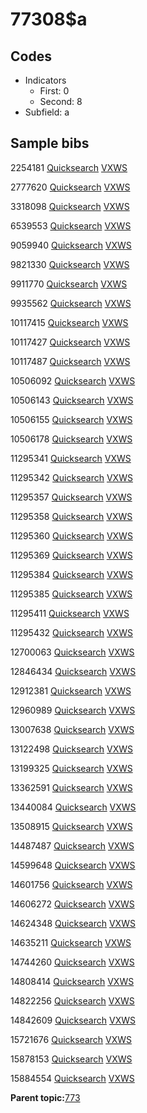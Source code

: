 # 77308$a

## Codes

-   Indicators
    -   First: 0
    -   Second: 8
-   Subfield: a

## Sample bibs

2254181 [Quicksearch](https://search.library.yale.edu/catalog/2254181) [VXWS](http://prodorbis.library.yale.edu:7014/vxws/GetHoldingsService?bibId=2254181)

2777620 [Quicksearch](https://search.library.yale.edu/catalog/2777620) [VXWS](http://prodorbis.library.yale.edu:7014/vxws/GetHoldingsService?bibId=2777620)

3318098 [Quicksearch](https://search.library.yale.edu/catalog/3318098) [VXWS](http://prodorbis.library.yale.edu:7014/vxws/GetHoldingsService?bibId=3318098)

6539553 [Quicksearch](https://search.library.yale.edu/catalog/6539553) [VXWS](http://prodorbis.library.yale.edu:7014/vxws/GetHoldingsService?bibId=6539553)

9059940 [Quicksearch](https://search.library.yale.edu/catalog/9059940) [VXWS](http://prodorbis.library.yale.edu:7014/vxws/GetHoldingsService?bibId=9059940)

9821330 [Quicksearch](https://search.library.yale.edu/catalog/9821330) [VXWS](http://prodorbis.library.yale.edu:7014/vxws/GetHoldingsService?bibId=9821330)

9911770 [Quicksearch](https://search.library.yale.edu/catalog/9911770) [VXWS](http://prodorbis.library.yale.edu:7014/vxws/GetHoldingsService?bibId=9911770)

9935562 [Quicksearch](https://search.library.yale.edu/catalog/9935562) [VXWS](http://prodorbis.library.yale.edu:7014/vxws/GetHoldingsService?bibId=9935562)

10117415 [Quicksearch](https://search.library.yale.edu/catalog/10117415) [VXWS](http://prodorbis.library.yale.edu:7014/vxws/GetHoldingsService?bibId=10117415)

10117427 [Quicksearch](https://search.library.yale.edu/catalog/10117427) [VXWS](http://prodorbis.library.yale.edu:7014/vxws/GetHoldingsService?bibId=10117427)

10117487 [Quicksearch](https://search.library.yale.edu/catalog/10117487) [VXWS](http://prodorbis.library.yale.edu:7014/vxws/GetHoldingsService?bibId=10117487)

10506092 [Quicksearch](https://search.library.yale.edu/catalog/10506092) [VXWS](http://prodorbis.library.yale.edu:7014/vxws/GetHoldingsService?bibId=10506092)

10506143 [Quicksearch](https://search.library.yale.edu/catalog/10506143) [VXWS](http://prodorbis.library.yale.edu:7014/vxws/GetHoldingsService?bibId=10506143)

10506155 [Quicksearch](https://search.library.yale.edu/catalog/10506155) [VXWS](http://prodorbis.library.yale.edu:7014/vxws/GetHoldingsService?bibId=10506155)

10506178 [Quicksearch](https://search.library.yale.edu/catalog/10506178) [VXWS](http://prodorbis.library.yale.edu:7014/vxws/GetHoldingsService?bibId=10506178)

11295341 [Quicksearch](https://search.library.yale.edu/catalog/11295341) [VXWS](http://prodorbis.library.yale.edu:7014/vxws/GetHoldingsService?bibId=11295341)

11295342 [Quicksearch](https://search.library.yale.edu/catalog/11295342) [VXWS](http://prodorbis.library.yale.edu:7014/vxws/GetHoldingsService?bibId=11295342)

11295357 [Quicksearch](https://search.library.yale.edu/catalog/11295357) [VXWS](http://prodorbis.library.yale.edu:7014/vxws/GetHoldingsService?bibId=11295357)

11295358 [Quicksearch](https://search.library.yale.edu/catalog/11295358) [VXWS](http://prodorbis.library.yale.edu:7014/vxws/GetHoldingsService?bibId=11295358)

11295360 [Quicksearch](https://search.library.yale.edu/catalog/11295360) [VXWS](http://prodorbis.library.yale.edu:7014/vxws/GetHoldingsService?bibId=11295360)

11295369 [Quicksearch](https://search.library.yale.edu/catalog/11295369) [VXWS](http://prodorbis.library.yale.edu:7014/vxws/GetHoldingsService?bibId=11295369)

11295384 [Quicksearch](https://search.library.yale.edu/catalog/11295384) [VXWS](http://prodorbis.library.yale.edu:7014/vxws/GetHoldingsService?bibId=11295384)

11295385 [Quicksearch](https://search.library.yale.edu/catalog/11295385) [VXWS](http://prodorbis.library.yale.edu:7014/vxws/GetHoldingsService?bibId=11295385)

11295411 [Quicksearch](https://search.library.yale.edu/catalog/11295411) [VXWS](http://prodorbis.library.yale.edu:7014/vxws/GetHoldingsService?bibId=11295411)

11295432 [Quicksearch](https://search.library.yale.edu/catalog/11295432) [VXWS](http://prodorbis.library.yale.edu:7014/vxws/GetHoldingsService?bibId=11295432)

12700063 [Quicksearch](https://search.library.yale.edu/catalog/12700063) [VXWS](http://prodorbis.library.yale.edu:7014/vxws/GetHoldingsService?bibId=12700063)

12846434 [Quicksearch](https://search.library.yale.edu/catalog/12846434) [VXWS](http://prodorbis.library.yale.edu:7014/vxws/GetHoldingsService?bibId=12846434)

12912381 [Quicksearch](https://search.library.yale.edu/catalog/12912381) [VXWS](http://prodorbis.library.yale.edu:7014/vxws/GetHoldingsService?bibId=12912381)

12960989 [Quicksearch](https://search.library.yale.edu/catalog/12960989) [VXWS](http://prodorbis.library.yale.edu:7014/vxws/GetHoldingsService?bibId=12960989)

13007638 [Quicksearch](https://search.library.yale.edu/catalog/13007638) [VXWS](http://prodorbis.library.yale.edu:7014/vxws/GetHoldingsService?bibId=13007638)

13122498 [Quicksearch](https://search.library.yale.edu/catalog/13122498) [VXWS](http://prodorbis.library.yale.edu:7014/vxws/GetHoldingsService?bibId=13122498)

13199325 [Quicksearch](https://search.library.yale.edu/catalog/13199325) [VXWS](http://prodorbis.library.yale.edu:7014/vxws/GetHoldingsService?bibId=13199325)

13362591 [Quicksearch](https://search.library.yale.edu/catalog/13362591) [VXWS](http://prodorbis.library.yale.edu:7014/vxws/GetHoldingsService?bibId=13362591)

13440084 [Quicksearch](https://search.library.yale.edu/catalog/13440084) [VXWS](http://prodorbis.library.yale.edu:7014/vxws/GetHoldingsService?bibId=13440084)

13508915 [Quicksearch](https://search.library.yale.edu/catalog/13508915) [VXWS](http://prodorbis.library.yale.edu:7014/vxws/GetHoldingsService?bibId=13508915)

14487487 [Quicksearch](https://search.library.yale.edu/catalog/14487487) [VXWS](http://prodorbis.library.yale.edu:7014/vxws/GetHoldingsService?bibId=14487487)

14599648 [Quicksearch](https://search.library.yale.edu/catalog/14599648) [VXWS](http://prodorbis.library.yale.edu:7014/vxws/GetHoldingsService?bibId=14599648)

14601756 [Quicksearch](https://search.library.yale.edu/catalog/14601756) [VXWS](http://prodorbis.library.yale.edu:7014/vxws/GetHoldingsService?bibId=14601756)

14606272 [Quicksearch](https://search.library.yale.edu/catalog/14606272) [VXWS](http://prodorbis.library.yale.edu:7014/vxws/GetHoldingsService?bibId=14606272)

14624348 [Quicksearch](https://search.library.yale.edu/catalog/14624348) [VXWS](http://prodorbis.library.yale.edu:7014/vxws/GetHoldingsService?bibId=14624348)

14635211 [Quicksearch](https://search.library.yale.edu/catalog/14635211) [VXWS](http://prodorbis.library.yale.edu:7014/vxws/GetHoldingsService?bibId=14635211)

14744260 [Quicksearch](https://search.library.yale.edu/catalog/14744260) [VXWS](http://prodorbis.library.yale.edu:7014/vxws/GetHoldingsService?bibId=14744260)

14808414 [Quicksearch](https://search.library.yale.edu/catalog/14808414) [VXWS](http://prodorbis.library.yale.edu:7014/vxws/GetHoldingsService?bibId=14808414)

14822256 [Quicksearch](https://search.library.yale.edu/catalog/14822256) [VXWS](http://prodorbis.library.yale.edu:7014/vxws/GetHoldingsService?bibId=14822256)

14842609 [Quicksearch](https://search.library.yale.edu/catalog/14842609) [VXWS](http://prodorbis.library.yale.edu:7014/vxws/GetHoldingsService?bibId=14842609)

15721676 [Quicksearch](https://search.library.yale.edu/catalog/15721676) [VXWS](http://prodorbis.library.yale.edu:7014/vxws/GetHoldingsService?bibId=15721676)

15878153 [Quicksearch](https://search.library.yale.edu/catalog/15878153) [VXWS](http://prodorbis.library.yale.edu:7014/vxws/GetHoldingsService?bibId=15878153)

15884554 [Quicksearch](https://search.library.yale.edu/catalog/15884554) [VXWS](http://prodorbis.library.yale.edu:7014/vxws/GetHoldingsService?bibId=15884554)

**Parent topic:**[773](../../tags/773/773.md)

